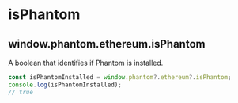 # isPhantom

## window.phantom.ethereum.isPhantom

A boolean that identifies if Phantom is installed.

```javascript
const isPhantomInstalled = window.phantom?.ethereum?.isPhantom;
console.log(isPhantomInstalled);
// true
```
